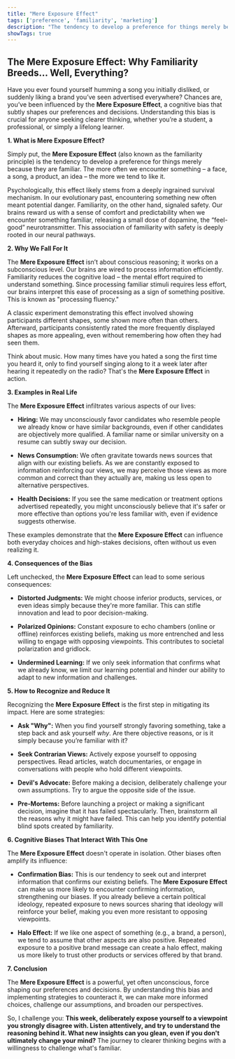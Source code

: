 ```yaml
---
title: "Mere Exposure Effect"
tags: ['preference', 'familiarity', 'marketing']
description: "The tendency to develop a preference for things merely because they are familiar."
showTags: true
---
```


## The Mere Exposure Effect: Why Familiarity Breeds… Well, Everything?

Have you ever found yourself humming a song you initially disliked, or suddenly liking a brand you’ve seen advertised everywhere? Chances are, you’ve been influenced by the **Mere Exposure Effect**, a cognitive bias that subtly shapes our preferences and decisions. Understanding this bias is crucial for anyone seeking clearer thinking, whether you’re a student, a professional, or simply a lifelong learner.

**1. What is Mere Exposure Effect?**

Simply put, the **Mere Exposure Effect** (also known as the familiarity principle) is the tendency to develop a preference for things merely because they are familiar. The more often we encounter something – a face, a song, a product, an idea – the more we tend to like it.

Psychologically, this effect likely stems from a deeply ingrained survival mechanism. In our evolutionary past, encountering something new often meant potential danger. Familiarity, on the other hand, signaled safety. Our brains reward us with a sense of comfort and predictability when we encounter something familiar, releasing a small dose of dopamine, the “feel-good” neurotransmitter. This association of familiarity with safety is deeply rooted in our neural pathways.

**2. Why We Fall For It**

The **Mere Exposure Effect** isn’t about conscious reasoning; it works on a subconscious level. Our brains are wired to process information efficiently. Familiarity reduces the cognitive load – the mental effort required to understand something. Since processing familiar stimuli requires less effort, our brains interpret this ease of processing as a sign of something positive. This is known as "processing fluency."

A classic experiment demonstrating this effect involved showing participants different shapes, some shown more often than others. Afterward, participants consistently rated the more frequently displayed shapes as more appealing, even without remembering how often they had seen them.

Think about music. How many times have you hated a song the first time you heard it, only to find yourself singing along to it a week later after hearing it repeatedly on the radio? That's the **Mere Exposure Effect** in action.

**3. Examples in Real Life**

The **Mere Exposure Effect** infiltrates various aspects of our lives:

*   **Hiring:** We may unconsciously favor candidates who resemble people we already know or have similar backgrounds, even if other candidates are objectively more qualified. A familiar name or similar university on a resume can subtly sway our decision.

*   **News Consumption:** We often gravitate towards news sources that align with our existing beliefs. As we are constantly exposed to information reinforcing our views, we may perceive those views as more common and correct than they actually are, making us less open to alternative perspectives.

*   **Health Decisions:** If you see the same medication or treatment options advertised repeatedly, you might unconsciously believe that it's safer or more effective than options you're less familiar with, even if evidence suggests otherwise.

These examples demonstrate that the **Mere Exposure Effect** can influence both everyday choices and high-stakes decisions, often without us even realizing it.

**4. Consequences of the Bias**

Left unchecked, the **Mere Exposure Effect** can lead to some serious consequences:

*   **Distorted Judgments:** We might choose inferior products, services, or even ideas simply because they're more familiar. This can stifle innovation and lead to poor decision-making.

*   **Polarized Opinions:** Constant exposure to echo chambers (online or offline) reinforces existing beliefs, making us more entrenched and less willing to engage with opposing viewpoints. This contributes to societal polarization and gridlock.

*   **Undermined Learning:** If we only seek information that confirms what we already know, we limit our learning potential and hinder our ability to adapt to new information and challenges.

**5. How to Recognize and Reduce It**

Recognizing the **Mere Exposure Effect** is the first step in mitigating its impact. Here are some strategies:

*   **Ask "Why":** When you find yourself strongly favoring something, take a step back and ask yourself *why*. Are there objective reasons, or is it simply because you’re familiar with it?

*   **Seek Contrarian Views:** Actively expose yourself to opposing perspectives. Read articles, watch documentaries, or engage in conversations with people who hold different viewpoints.

*   **Devil's Advocate:** Before making a decision, deliberately challenge your own assumptions. Try to argue the opposite side of the issue.

*   **Pre-Mortems:** Before launching a project or making a significant decision, imagine that it has failed spectacularly. Then, brainstorm all the reasons why it might have failed. This can help you identify potential blind spots created by familiarity.

**6. Cognitive Biases That Interact With This One**

The **Mere Exposure Effect** doesn't operate in isolation. Other biases often amplify its influence:

*   **Confirmation Bias:** This is our tendency to seek out and interpret information that confirms our existing beliefs. The **Mere Exposure Effect** can make us more likely to encounter confirming information, strengthening our biases. If you already believe a certain political ideology, repeated exposure to news sources sharing that ideology will reinforce your belief, making you even more resistant to opposing viewpoints.

*   **Halo Effect:** If we like one aspect of something (e.g., a brand, a person), we tend to assume that other aspects are also positive. Repeated exposure to a positive brand message can create a halo effect, making us more likely to trust other products or services offered by that brand.

**7. Conclusion**

The **Mere Exposure Effect** is a powerful, yet often unconscious, force shaping our preferences and decisions. By understanding this bias and implementing strategies to counteract it, we can make more informed choices, challenge our assumptions, and broaden our perspectives.

So, I challenge you: **This week, deliberately expose yourself to a viewpoint you strongly disagree with. Listen attentively, and try to understand the reasoning behind it. What new insights can you glean, even if you don't ultimately change your mind?** The journey to clearer thinking begins with a willingness to challenge what's familiar.


